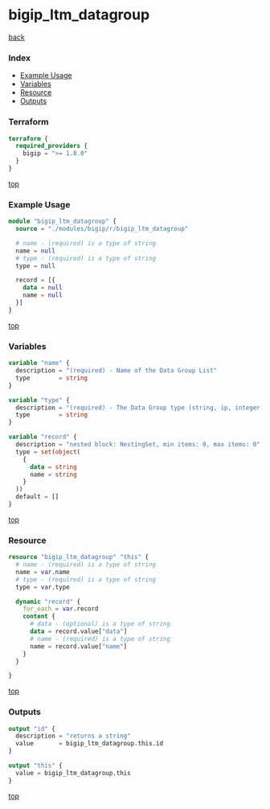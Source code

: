 # bigip_ltm_datagroup

[back](../bigip.md)

### Index

- [Example Usage](#example-usage)
- [Variables](#variables)
- [Resource](#resource)
- [Outputs](#outputs)

### Terraform

```terraform
terraform {
  required_providers {
    bigip = ">= 1.8.0"
  }
}
```

[top](#index)

### Example Usage

```terraform
module "bigip_ltm_datagroup" {
  source = "./modules/bigip/r/bigip_ltm_datagroup"

  # name - (required) is a type of string
  name = null
  # type - (required) is a type of string
  type = null

  record = [{
    data = null
    name = null
  }]
}
```

[top](#index)

### Variables

```terraform
variable "name" {
  description = "(required) - Name of the Data Group List"
  type        = string
}

variable "type" {
  description = "(required) - The Data Group type (string, ip, integer)"
  type        = string
}

variable "record" {
  description = "nested block: NestingSet, min items: 0, max items: 0"
  type = set(object(
    {
      data = string
      name = string
    }
  ))
  default = []
}
```

[top](#index)

### Resource

```terraform
resource "bigip_ltm_datagroup" "this" {
  # name - (required) is a type of string
  name = var.name
  # type - (required) is a type of string
  type = var.type

  dynamic "record" {
    for_each = var.record
    content {
      # data - (optional) is a type of string
      data = record.value["data"]
      # name - (required) is a type of string
      name = record.value["name"]
    }
  }

}
```

[top](#index)

### Outputs

```terraform
output "id" {
  description = "returns a string"
  value       = bigip_ltm_datagroup.this.id
}

output "this" {
  value = bigip_ltm_datagroup.this
}
```

[top](#index)